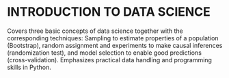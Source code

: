 # INTRODUCTION TO DATA SCIENCE
Covers three basic concepts of data science together with the corresponding techniques: Sampling to estimate properties of a population (Bootstrap), random assignment and experiments to make causal inferences (randomization test), and model selection to enable good predictions (cross-validation). Emphasizes practical data handling and programming skills in Python.
